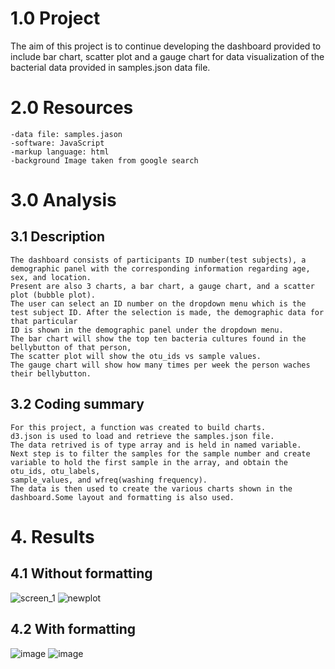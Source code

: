 # 1.0 Project
  The aim of this project is to continue developing the dashboard provided to include bar chart, scatter plot and a gauge chart for 
  data visualization of the bacterial data provided in samples.json data file. 

# 2.0 Resources
    -data file: samples.jason
    -software: JavaScript
    -markup language: html
    -background Image taken from google search


# 3.0 Analysis
## 3.1 Description
    The dashboard consists of participants ID number(test subjects), a demographic panel with the corresponding information regarding age, sex, and location.
    Present are also 3 charts, a bar chart, a gauge chart, and a scatter plot (bubble plot).
    The user can select an ID number on the dropdown menu which is the test subject ID. After the selection is made, the demographic data for that particular 
    ID is shown in the demographic panel under the dropdown menu.
    The bar chart will show the top ten bacteria cultures found in the bellybutton of that person, 
    The scatter plot will show the otu_ids vs sample values.
    The gauge chart will show how many times per week the person waches their bellybutton.


## 3.2 Coding summary
    For this project, a function was created to build charts. 
    d3.json is used to load and retrieve the samples.json file.
    The data retrived is of type array and is held in named variable.
    Next step is to filter the samples for the sample number and create variable to hold the first sample in the array, and obtain the otu_ids, otu_labels,
    sample_values, and wfreq(washing frequency).
    The data is then used to create the various charts shown in the dashboard.Some layout and formatting is also used.
    
# 4. Results
## 4.1 Without formatting
![screen_1](https://user-images.githubusercontent.com/85843030/133278270-57592f7c-953f-4a85-b440-bc25051194e1.png)
![newplot](https://user-images.githubusercontent.com/85843030/133278312-e2592c3d-11a3-48fb-9517-4030de15a188.png)

## 4.2 With formatting
![image](https://user-images.githubusercontent.com/85843030/133326357-ca2fdc55-7d15-4139-b730-ff53a19ff4a2.png)
![image](https://user-images.githubusercontent.com/85843030/133326429-880a2b21-d1a7-4864-95bf-ed433ec147dd.png)


